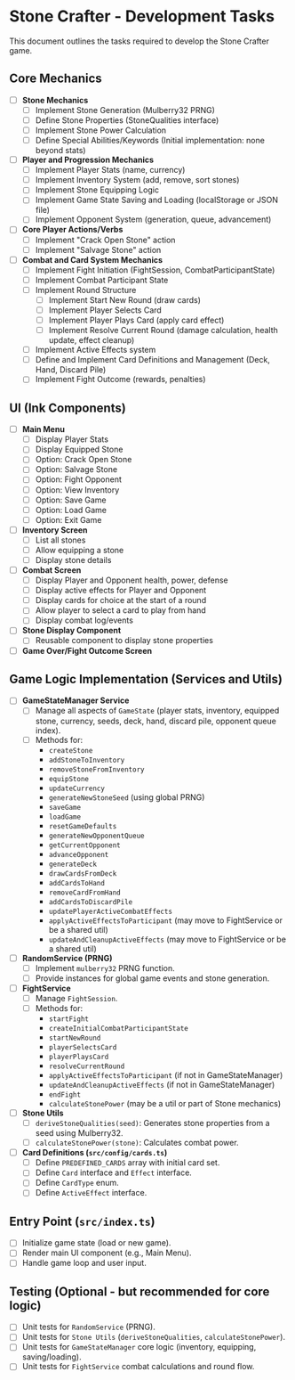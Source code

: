 # Stone Crafter - Development Tasks

This document outlines the tasks required to develop the Stone Crafter game.

## Core Mechanics

- [ ] **Stone Mechanics**
  - [ ] Implement Stone Generation (Mulberry32 PRNG)
  - [ ] Define Stone Properties (StoneQualities interface)
  - [ ] Implement Stone Power Calculation
  - [ ] Define Special Abilities/Keywords (Initial implementation: none beyond stats)

- [ ] **Player and Progression Mechanics**
  - [ ] Implement Player Stats (name, currency)
  - [ ] Implement Inventory System (add, remove, sort stones)
  - [ ] Implement Stone Equipping Logic
  - [ ] Implement Game State Saving and Loading (localStorage or JSON file)
  - [ ] Implement Opponent System (generation, queue, advancement)

- [ ] **Core Player Actions/Verbs**
  - [ ] Implement "Crack Open Stone" action
  - [ ] Implement "Salvage Stone" action

- [ ] **Combat and Card System Mechanics**
  - [ ] Implement Fight Initiation (FightSession, CombatParticipantState)
  - [ ] Implement Combat Participant State
  - [ ] Implement Round Structure
    - [ ] Implement Start New Round (draw cards)
    - [ ] Implement Player Selects Card
    - [ ] Implement Player Plays Card (apply card effect)
    - [ ] Implement Resolve Current Round (damage calculation, health update, effect cleanup)
  - [ ] Implement Active Effects system
  - [ ] Define and Implement Card Definitions and Management (Deck, Hand, Discard Pile)
  - [ ] Implement Fight Outcome (rewards, penalties)

## UI (Ink Components)

- [ ] **Main Menu**
  - [ ] Display Player Stats
  - [ ] Display Equipped Stone
  - [ ] Option: Crack Open Stone
  - [ ] Option: Salvage Stone
  - [ ] Option: Fight Opponent
  - [ ] Option: View Inventory
  - [ ] Option: Save Game
  - [ ] Option: Load Game
  - [ ] Option: Exit Game

- [ ] **Inventory Screen**
  - [ ] List all stones
  - [ ] Allow equipping a stone
  - [ ] Display stone details

- [ ] **Combat Screen**
  - [ ] Display Player and Opponent health, power, defense
  - [ ] Display active effects for Player and Opponent
  - [ ] Display cards for choice at the start of a round
  - [ ] Allow player to select a card to play from hand
  - [ ] Display combat log/events

- [ ] **Stone Display Component**
  - [ ] Reusable component to display stone properties

- [ ] **Game Over/Fight Outcome Screen**

## Game Logic Implementation (Services and Utils)

- [ ] **GameStateManager Service**
  - [ ] Manage all aspects of `GameState` (player stats, inventory, equipped stone, currency, seeds, deck, hand, discard pile, opponent queue index).
  - [ ] Methods for:
    - `createStone`
    - `addStoneToInventory`
    - `removeStoneFromInventory`
    - `equipStone`
    - `updateCurrency`
    - `generateNewStoneSeed` (using global PRNG)
    - `saveGame`
    - `loadGame`
    - `resetGameDefaults`
    - `generateNewOpponentQueue`
    - `getCurrentOpponent`
    - `advanceOpponent`
    - `generateDeck`
    - `drawCardsFromDeck`
    - `addCardsToHand`
    - `removeCardFromHand`
    - `addCardsToDiscardPile`
    - `updatePlayerActiveCombatEffects`
    - `applyActiveEffectsToParticipant` (may move to FightService or be a shared util)
    - `updateAndCleanupActiveEffects` (may move to FightService or be a shared util)

- [ ] **RandomService (PRNG)**
  - [ ] Implement `mulberry32` PRNG function.
  - [ ] Provide instances for global game events and stone generation.

- [ ] **FightService**
  - [ ] Manage `FightSession`.
  - [ ] Methods for:
    - `startFight`
    - `createInitialCombatParticipantState`
    - `startNewRound`
    - `playerSelectsCard`
    - `playerPlaysCard`
    - `resolveCurrentRound`
    - `applyActiveEffectsToParticipant` (if not in GameStateManager)
    - `updateAndCleanupActiveEffects` (if not in GameStateManager)
    - `endFight`
    - `calculateStonePower` (may be a util or part of Stone mechanics)

- [ ] **Stone Utils**
  - [ ] `deriveStoneQualities(seed)`: Generates stone properties from a seed using Mulberry32.
  - [ ] `calculateStonePower(stone)`: Calculates combat power.

- [ ] **Card Definitions (`src/config/cards.ts`)**
  - [ ] Define `PREDEFINED_CARDS` array with initial card set.
  - [ ] Define `Card` interface and `Effect` interface.
  - [ ] Define `CardType` enum.
  - [ ] Define `ActiveEffect` interface.

## Entry Point (`src/index.ts`)

- [ ] Initialize game state (load or new game).
- [ ] Render main UI component (e.g., Main Menu).
- [ ] Handle game loop and user input.

## Testing (Optional - but recommended for core logic)

- [ ] Unit tests for `RandomService` (PRNG).
- [ ] Unit tests for `Stone Utils` (`deriveStoneQualities`, `calculateStonePower`).
- [ ] Unit tests for `GameStateManager` core logic (inventory, equipping, saving/loading).
- [ ] Unit tests for `FightService` combat calculations and round flow.
